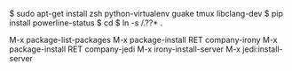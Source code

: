 $ sudo apt-get install zsh python-virtualenv guake tmux libclang-dev
$ pip install powerline-status
$ cd 
$ ln -s <this directory>/.??* .

M-x package-list-packages
M-x package-install RET company-irony
M-x package-install RET company-jedi
M-x irony-install-server
M-x jedi:install-server

